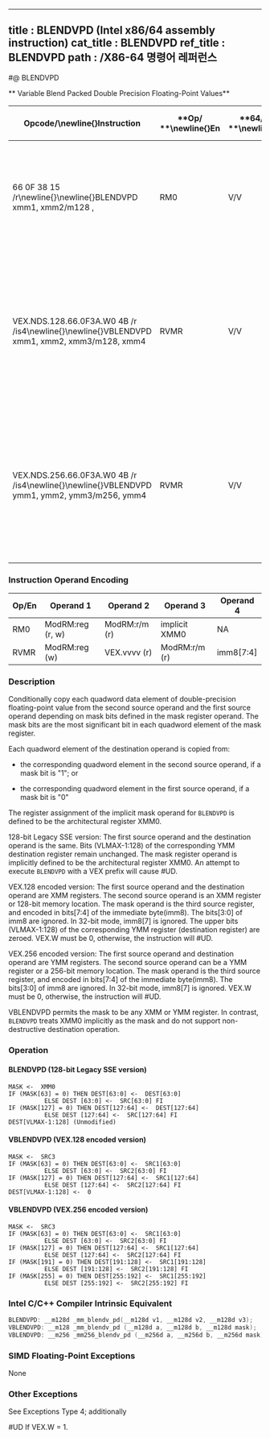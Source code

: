 ----------------------------
title : BLENDVPD (Intel x86/64 assembly instruction)
cat_title : BLENDVPD
ref_title : BLENDVPD
path : /X86-64 명령어 레퍼런스
----------------------------
#@ BLENDVPD

** Variable Blend Packed Double Precision Floating-Point Values**

|**Opcode/**\newline{}**Instruction**|**Op/ **\newline{}**En**|**64/32-bit **\newline{}**Mode**|**CPUID **\newline{}**Feature **\newline{}**Flag**|**Description**|
|------------------------------------|------------------------|--------------------------------|--------------------------------------------------|---------------|
|66 0F 38 15 /r\newline{}\newline{}BLENDVPD xmm1, xmm2/m128 , <XMM0>|RM0|V/V|SSE4_1|Select packed DP FP values from xmm1 and xmm2 from mask specified in XMM0 and store the values in xmm1.|
|VEX.NDS.128.66.0F3A.W0 4B /r /is4\newline{}\newline{}VBLENDVPD xmm1, xmm2, xmm3/m128, xmm4|RVMR|V/V|AVX|Conditionally copy double-precision floating-point values from xmm2 or xmm3/m128 to xmm1, based on mask bits in the mask operand, xmm4.|
|VEX.NDS.256.66.0F3A.W0 4B /r /is4\newline{}\newline{}VBLENDVPD ymm1, ymm2, ymm3/m256, ymm4|RVMR|V/V|AVX|Conditionally copy double-precision floating-point values from ymm2 or ymm3/m256 to ymm1, based on mask bits in the mask operand, ymm4.|
### Instruction Operand Encoding


|Op/En|Operand 1|Operand 2|Operand 3|Operand 4|
|-----|---------|---------|---------|---------|
|RM0|ModRM:reg (r, w)|ModRM:r/m (r)|implicit XMM0|NA|
|RVMR|ModRM:reg (w)|VEX.vvvv (r)|ModRM:r/m (r)|imm8[7:4]|
### Description


Conditionally copy each quadword data element of double-precision floating-point value from the second source operand and the first source operand depending on mask bits defined in the mask register operand. The mask bits are the most significant bit in each quadword element of the mask register.

Each quadword element of the destination operand is copied from:

*  the corresponding quadword element in the second source operand, if a mask bit is "1"; or

*  the corresponding quadword element in the first source operand, if a mask bit is "0"

The register assignment of the implicit mask operand for `BLENDVPD` is defined to be the architectural register XMM0.

128-bit Legacy SSE version: The first source operand and the destination operand is the same. Bits (VLMAX-1:128) of the corresponding YMM destination register remain unchanged. The mask register operand is implicitly defined to be the architectural register XMM0. An attempt to execute `BLENDVPD` with a VEX prefix will cause #UD.

VEX.128 encoded version: The first source operand and the destination operand are XMM registers. The second source operand is an XMM register or 128-bit memory location. The mask operand is the third source register, and encoded in bits[7:4] of the immediate byte(imm8). The bits[3:0] of imm8 are ignored. In 32-bit mode, imm8[7] is ignored. The upper bits (VLMAX-1:128) of the corresponding YMM register (destination register) are zeroed. VEX.W must be 0, otherwise, the instruction will #UD.

VEX.256 encoded version: The first source operand and destination operand are YMM registers. The second source operand can be a YMM register or a 256-bit memory location. The mask operand is the third source register, and encoded in bits[7:4] of the immediate byte(imm8). The bits[3:0] of imm8 are ignored. In 32-bit mode, imm8[7] is ignored. VEX.W must be 0, otherwise, the instruction will #UD.

VBLENDVPD permits the mask to be any XMM or YMM register. In contrast, `BLENDVPD` treats XMM0 implicitly as the mask and do not support non-destructive destination operation. 


### Operation
#### BLENDVPD (128-bit Legacy SSE version)
```info-verb
MASK  <-  XMM0
IF (MASK[63] = 0) THEN DEST[63:0] <-   DEST[63:0]
          ELSE DEST [63:0]  <-  SRC[63:0] FI
IF (MASK[127] = 0) THEN DEST[127:64] <-   DEST[127:64]
          ELSE DEST [127:64] <-   SRC[127:64] FI
DEST[VLMAX-1:128] (Unmodified)
```
#### VBLENDVPD (VEX.128 encoded version)
```info-verb
MASK <-   SRC3
IF (MASK[63] = 0) THEN DEST[63:0]  <-  SRC1[63:0]
          ELSE DEST [63:0]  <-  SRC2[63:0] FI
IF (MASK[127] = 0) THEN DEST[127:64] <-   SRC1[127:64]
          ELSE DEST [127:64] <-   SRC2[127:64] FI
DEST[VLMAX-1:128]  <-  0
```
#### VBLENDVPD (VEX.256 encoded version)
```info-verb
MASK <-   SRC3
IF (MASK[63] = 0) THEN DEST[63:0] <-   SRC1[63:0]
          ELSE DEST [63:0] <-   SRC2[63:0] FI
IF (MASK[127] = 0) THEN DEST[127:64]  <-  SRC1[127:64]
          ELSE DEST [127:64]  <-  SRC2[127:64] FI
IF (MASK[191] = 0) THEN DEST[191:128] <-   SRC1[191:128]
          ELSE DEST [191:128] <-   SRC2[191:128] FI
IF (MASK[255] = 0) THEN DEST[255:192]  <-  SRC1[255:192]
          ELSE DEST [255:192] <-   SRC2[255:192] FI
```

### Intel C/C++ Compiler Intrinsic Equivalent

```cpp
BLENDVPD: __m128d _mm_blendv_pd(__m128d v1, __m128d v2, __m128d v3);
VBLENDVPD: __m128 _mm_blendv_pd (__m128d a, __m128d b, __m128d mask);
VBLENDVPD: __m256 _mm256_blendv_pd (__m256d a, __m256d b, __m256d mask);
```
### SIMD Floating-Point Exceptions


None

### Other Exceptions


See Exceptions Type 4; additionally

#UD  If VEX.W = 1.


